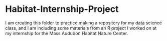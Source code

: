 # Habitat-Internship-Project
I am creating this folder to practice making a repository for my data science class, and I am including some materials from an R project I worked on at my internship for the Mass Audubon Habitat Nature Center.
